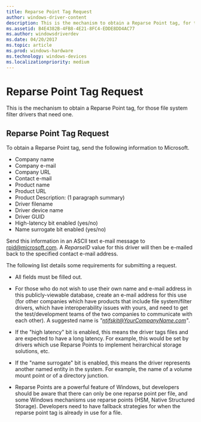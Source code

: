 ```yaml
---
title: Reparse Point Tag Request
author: windows-driver-content
description: This is the mechanism to obtain a Reparse Point tag, for those file system filter drivers that need one.
ms.assetid: B4E4382B-4FB8-4E21-8FC4-EDDE8DD4AC77
ms.author: windowsdriverdev
ms.date: 04/20/2017
ms.topic: article
ms.prod: windows-hardware
ms.technology: windows-devices
ms.localizationpriority: medium
---
```


# Reparse Point Tag Request


This is the mechanism to obtain a Reparse Point tag, for those file system filter drivers that need one.

## <span id="Reparse_Point_Tag_Request"></span><span id="reparse_point_tag_request"></span><span id="REPARSE_POINT_TAG_REQUEST"></span>Reparse Point Tag Request


To obtain a Reparse Point tag, send the following information to Microsoft.

-   Company name
-   Company e-mail
-   Company URL
-   Contact e-mail
-   Product name
-   Product URL
-   Product Description: (1 paragraph summary)
-   Driver filename
-   Driver device name
-   Driver GUID
-   High-latency bit enabled (yes/no)
-   Name surrogate bit enabled (yes/no)

Send this information in an ASCII text e-mail message to <rpid@microsoft.com>. A *ReparseID* value for this driver will then be e-mailed back to the specified contact e-mail address.

The following list details some requirements for submitting a request.

-   All fields must be filled out.

-   For those who do not wish to use their own name and e-mail address in this publicly-viewable database, create an e-mail address for this use (for other companies which have products that include file system/filter drivers, which have interoperability issues with yours, and need to get the test/development teams of the two companies to communicate with each other). A suggested name is *"ntifskit@YourCompanyName.com"*.

-   If the "high latency" bit is enabled, this means the driver tags files and are expected to have a long latency. For example, this would be set by drivers which use Reparse Points to implement heirarchical storage solutions, etc.

-   If the "name surrogate" bit is enabled, this means the driver represents another named entity in the system. For example, the name of a volume mount point or of a directory junction.

-   Reparse Points are a powerful feature of Windows, but developers should be aware that there can only be one reparse point per file, and some Windows mechanisms use reparse points (HSM, Native Structured Storage). Developers need to have fallback strategies for when the reparse point tag is already in use for a file.

 

 




